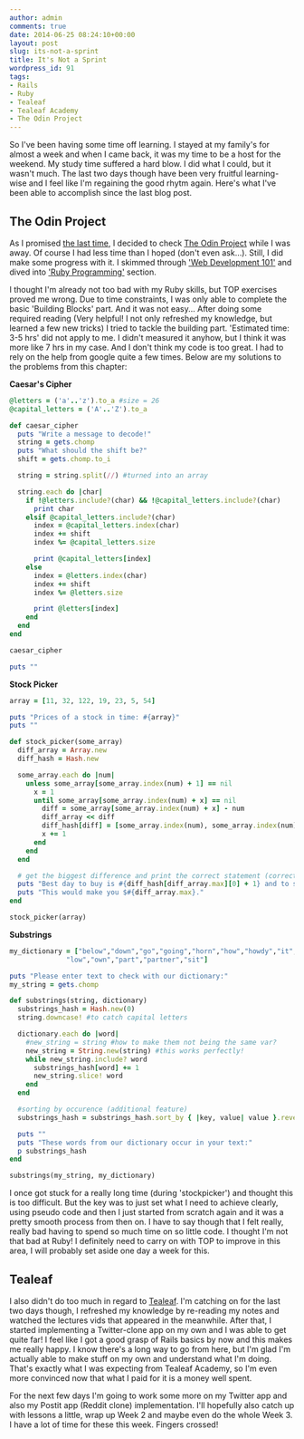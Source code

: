 ```yaml
---
author: admin
comments: true
date: 2014-06-25 08:24:10+00:00
layout: post
slug: its-not-a-sprint
title: It's Not a Sprint
wordpress_id: 91
tags:
- Rails
- Ruby
- Tealeaf
- Tealeaf Academy
- The Odin Project
---
```


So I've been having some time off learning. I stayed at my family's for almost a week and when I came back, it was my time to be a host for the weekend. My study time suffered a hard blow. I did what I could, but it wasn't much. The last two days though have been very fruitful learning-wise and I feel like I'm regaining the good rhytm again. Here's what I've been able to accomplish since the last blog post.



## The Odin Project



As I promised [the last time](http://www.webdeveloperfromscratch.com/become-a-web-developer-for-free/), I decided to check [The Odin Project](http://www.theodinproject.com/) while I was away. Of course I had less time than I hoped (don't even ask...). Still, I did make some progress with it. I skimmed through ['Web Development 101'](http://www.theodinproject.com/web-development-101) and dived into ['Ruby Programming'](http://www.theodinproject.com/ruby-programming/) section.

I thought I'm already not too bad with my Ruby skills, but TOP exercises proved me wrong. Due to time constraints, I was only able to complete the basic 'Building Blocks' part. And it was not easy... After doing some required reading (Very helpful! I not only refreshed my knowledge, but learned a few new tricks) I tried to tackle the building part. 'Estimated time: 3-5 hrs' did not apply to me. I didn't measured it anyhow, but I think it was more like 7 hrs in my case. And I don't think my code is too great. I had to rely on the help from google quite a few times. Below are my solutions to the problems from this chapter:

**Caesar's Cipher**

```ruby ceasars_cipher.rb
@letters = ('a'..'z').to_a #size = 26
@capital_letters = ('A'..'Z').to_a

def caesar_cipher
  puts "Write a message to decode!"
  string = gets.chomp
  puts "What should the shift be?"
  shift = gets.chomp.to_i

  string = string.split(//) #turned into an array

  string.each do |char|
    if !@letters.include?(char) && !@capital_letters.include?(char)
      print char
    elsif @capital_letters.include?(char)
      index = @capital_letters.index(char)
      index += shift
      index %= @capital_letters.size

      print @capital_letters[index]
    else
      index = @letters.index(char)
      index += shift
      index %= @letters.size

      print @letters[index]
    end
  end
end

caesar_cipher

puts ""
```
  

**Stock Picker**

``` ruby stock_picker.rb
array = [11, 32, 122, 19, 23, 5, 54]

puts "Prices of a stock in time: #{array}"
puts ""

def stock_picker(some_array)
  diff_array = Array.new
  diff_hash = Hash.new

  some_array.each do |num|
    unless some_array[some_array.index(num) + 1] == nil
      x = 1
      until some_array[some_array.index(num) + x] == nil
        diff = some_array[some_array.index(num) + x] - num
        diff_array << diff
        diff_hash[diff] = [some_array.index(num), some_array.index(num) + x]
        x += 1
      end
    end
  end

  # get the biggest difference and print the correct statement (corrected so that days starts at 1)
  puts "Best day to buy is #{diff_hash[diff_array.max][0] + 1} and to sell is #{diff_hash[diff_array.max][1] + 1}."
  puts "This would make you $#{diff_array.max}."
end

stock_picker(array)
```
  

**Substrings**

```ruby substrings.rb
my_dictionary = ["below","down","go","going","horn","how","howdy","it","i",
              "low","own","part","partner","sit"]

puts "Please enter text to check with our dictionary:"
my_string = gets.chomp

def substrings(string, dictionary)
  substrings_hash = Hash.new(0)
  string.downcase! #to catch capital letters

  dictionary.each do |word|
    #new_string = string #how to make them not being the same var?
    new_string = String.new(string) #this works perfectly!
    while new_string.include? word
      substrings_hash[word] += 1
      new_string.slice! word
    end
  end

  #sorting by occurence (additional feature)
  substrings_hash = substrings_hash.sort_by { |key, value| value }.reverse

  puts ""
  puts "These words from our dictionary occur in your text:"
  p substrings_hash
end

substrings(my_string, my_dictionary)
```
  

I once got stuck for a really long time (during 'stockpicker') and thought this is too difficult. But the key was to just set what I need to achieve clearly, using pseudo code and then I just started from scratch again and it was a pretty smooth process from then on. I have to say though that I felt really, really bad having to spend so much time on so little code. I thought I'm not that bad at Ruby! I definitely need to carry on with TOP to improve in this area, I will probably set aside one day a week for this.



## Tealeaf



I also didn't do too much in regard to [Tealeaf](http://www.gotealeaf.com). I'm catching on for the last two days though, I refreshed my knowledge by re-reading my notes and watched the lectures vids that appeared in the meanwhile. After that, I started implementing a Twitter-clone app on my own and I was able to get quite far! I feel like I got a good grasp of Rails basics by now and this makes me really happy. I know there's a long way to go from here, but I'm glad I'm actually able to make stuff on my own and understand what I'm doing. That's exactly what I was expecting from Tealeaf Academy, so I'm even more convinced now that what I paid for it is a money well spent.

For the next few days I'm going to work some more on my Twitter app and also my Postit app (Reddit clone) implementation. I'll hopefully also catch up with lessons a little, wrap up Week 2 and maybe even do the whole Week 3. I have a lot of time for these this week. Fingers crossed!
